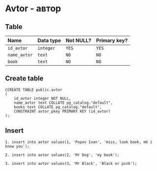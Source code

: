 # Avtor - автор


## Table

| Name            | Data type     | Not NULL? | Primary key? |
|:--------------- |:--------------|:----------|:-------------|
| `id_avtor`      | `integer`     | `YES`     | `YES`        |
| `name_avtor`    | `text`        | `NO`      | `NO`         |
| `book`          | `text`        | `NO`      | `NO`         |


## Create table

```
CCREATE TABLE public.avtor
(
    id_avtor integer NOT NULL,
    name_avtor text COLLATE pg_catalog."default",
    books text COLLATE pg_catalog."default",
    CONSTRAINT avtor_pkey PRIMARY KEY (id_avtor)
);
```
## Insert

```
1. insert into avtor values(1, 'Popov Ivan', 'miss, look book, mb i know you');

2. insert into avtor values(2, 'Mr Dog', 'my book');

3. insert into avtor values(3, 'Mr Black', 'Black or pink');
```

